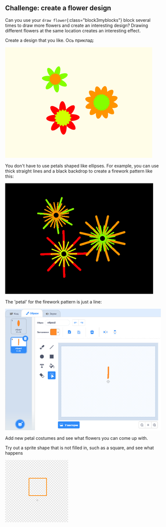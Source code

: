 ## Challenge: create a flower design

Can you use your `draw flower`{:class="block3myblocks"} block several times to draw more flowers and create an interesting design? Drawing different flowers at the same location creates an interesting effect.

Create a design that you like. Ось приклад:

![знімок екрану](images/flower-three.png)

You don't have to use petals shaped like ellipses. For example, you can use thick straight lines and a black backdrop to create a firework pattern like this:

![скріншот](images/flower-fireworks.png)

The 'petal' for the firework pattern is just a line:

![скріншот](images/flower-firework-petal.png)

Add new petal costumes and see what flowers you can come up with.

Try out a sprite shape that is not filled in, such as a square, and see what happens

![знімок екрану](images/flower-square-petal.png)